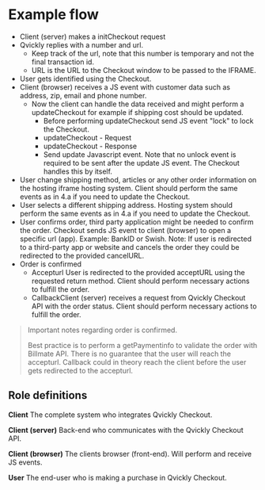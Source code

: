 # Example flow

* Client (server) makes a initCheckout request
* Qvickly replies with a number and url.
  - Keep track of the url, note that this number is temporary and not the final transaction id.
  - URL is the URL to the Checkout window to be passed to the IFRAME.
* User gets identified using the Checkout.
* Client (browser) receives a JS event with customer data such as address, zip, email and phone number.
  - Now the client can handle the data received and might perform a updateCheckout for example if shipping cost should be updated.
    * Before performing updateCheckout send JS event "lock" to lock the Checkout.
    * updateCheckout - Request
    * updateCheckout - Response
    * Send update Javascript event. Note that no unlock event is required to be sent after the update JS event. The Checkout handles this by itself.
* User change shipping method, articles or any other order information on the hosting iframe hosting system. Client should perform the same events as in 4.a if you need to update the Checkout.
* User selects a different shipping address. Hosting system should perform the same events as in 4.a if you need to update the Checkout.
* User confirms order, third party application might be needed to confirm the order. Checkout sends JS event to client (browser) to open a specific url (app). Example: BankID or Swish. Note: If user is redirected to a third-party app or website and cancels the order they could be redirected to the provided cancelURL.
* Order is confirmed
  - Accepturl User is redirected to the provided acceptURL using the requested return method. Client should perform necessary actions to fulfill the order.
  - CallbackClient (server) receives a request from Qvickly Checkout API with the order status. Client should perform necessary actions to fulfill the order.

> Important notes regarding order is confirmed.
> 
> Best practice is to perform a getPaymentinfo to validate the order with Billmate API. There is no guarantee that the user will reach the accepturl. Callback could in theory reach the client before the user gets redirected to the accepturl.

## Role definitions
**Client** The complete system who integrates Qvickly Checkout.

**Client (server)** Back-end who communicates with the Qvickly Checkout API.

**Client (browser)** The clients browser (front-end). Will perform and receive JS events.

**User** The end-user who is making a purchase in Qvickly Checkout.